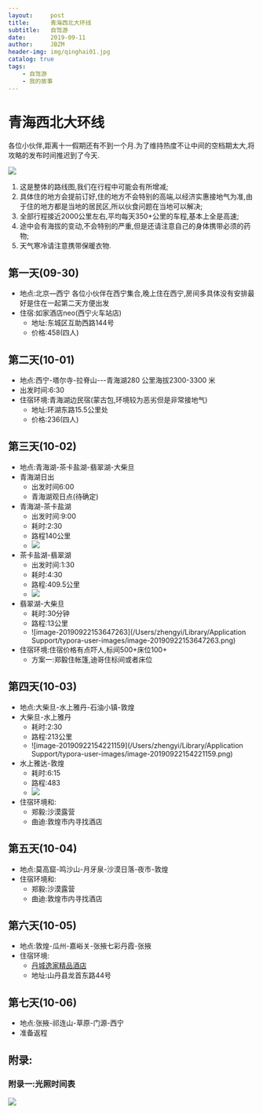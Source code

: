 ```yaml
---
layout:     post
title:      青海西北大环线
subtitle:   自驾游
date:       2019-09-11
author:     JBZM
header-img: img/qinghai01.jpg
catalog: true
tags:
    - 自驾游
    - 我的故事
---
```

# 青海西北大环线

各位小伙伴,距离十一假期还有不到一个月.为了维持热度不让中间的空档期太大,将攻略的发布时间推迟到了今天.

![](https://tva1.sinaimg.cn/large/006y8mN6ly1g6c94h2w0fj31m90u0nfv.jpg)

1. 这是整体的路线图,我们在行程中可能会有所增减;
2. 具体住的地方会提前订好,住的地方不会特别的高端,以经济实惠接地气为准,由于住的地方都是当地的居民区,所以伙食问题在当地可以解决;
3. 全部行程接近2000公里左右,平均每天350+公里的车程,基本上全是高速;
4. 途中会有海拔的变动,不会特别的严重,但是还请注意自己的身体携带必须的药物;
5. 天气寒冷请注意携带保暖衣物.

## 第一天(09-30)
- 地点:北京—西宁
	各位小伙伴在西宁集合,晚上住在西宁,房间多具体没有安排最好是住在一起第二天方便出发	
- 住宿:如家酒店neo(西宁火车站店)
  - 地址:东城区互助西路144号
  - 价格:458(四人)


## 第二天(10-01)
- 地点:西宁-塔尔寺-拉脊山---青海湖280 公里海拔2300-3300 米
- 出发时间:6:30
- 住宿环境:青海湖边民宿(蒙古包,环境较为恶劣但是非常接地气)
  - 地址:环湖东路15.5公里处
  - 价格:236(四人)

## 第三天(10-02)

- 地点:青海湖-茶卡盐湖-翡翠湖-大柴旦
- 青海湖日出
  - 出发时间6:00
  - 青海湖观日点(待确定)
- 青海湖-茶卡盐湖
  - 出发时间:9:00
  - 耗时:2:30
  - 路程140公里
  - ![](https://tva1.sinaimg.cn/large/006y8mN6ly1g78bm5yghzj30dc056q38.jpg)
- 茶卡盐湖-翡翠湖
  - 出发时间:1:30
  - 耗时:4:30
  - 路程:409.5公里
  - ![](https://tva1.sinaimg.cn/large/006y8mN6ly1g78c1xgmw7j30dc058glx.jpg)
- 翡翠湖-大柴旦
  - 耗时:30分钟
  - 路程:13公里
  - ![image-20190922153647263](/Users/zhengyi/Library/Application Support/typora-user-images/image-20190922153647263.png)
- 住宿环境:住宿价格有点吓人,标间500+床位100+
  - 方案一:郑毅住帐篷,迪哥住标间或者床位

## 第四天(10-03)

- 地点:大柴旦-水上雅丹-石油小镇-敦煌
- 大柴旦-水上雅丹
  - 耗时:2:30
  - 路程:213公里
  - ![image-20190922154221159](/Users/zhengyi/Library/Application Support/typora-user-images/image-20190922154221159.png)
- 水上雅达-敦煌
  - 耗时:6:15
  - 路程:483
  - ![](https://tva1.sinaimg.cn/large/006y8mN6ly1g78cccwrq5j30do03iwel.jpg)
- 住宿环境和:
  - 郑毅:沙漠露营
  - 曲迪:敦煌市内寻找酒店

## 第五天(10-04)

- 地点:莫高窟-鸣沙山-月牙泉-沙漠日落-夜市-敦煌
- 住宿环境和:
  - 郑毅:沙漠露营
  - 曲迪:敦煌市内寻找酒店

## 第六天(10-05)

- 地点:敦煌-瓜州-嘉峪关-张掖七彩丹霞-张掖
- 住宿环境:
  - [丹城逸家精品酒店](https://hotel.meituan.com/97866753/?ci=1569166031504&co=1569252431504)
  - 地址:山丹县龙首东路44号

## 第七天(10-06)

- 地点:张掖-祁连山-草原-门源-西宁
- 准备返程

## 附录:

### 附录一:光照时间表

![](https://tva1.sinaimg.cn/large/006y8mN6ly1g78buvhq46j31240jmq81.jpg)